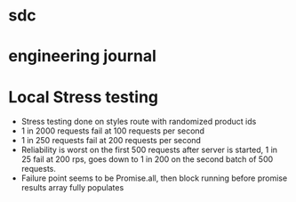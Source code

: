 # sdc

# engineering journal

# Local Stress testing
- Stress testing done on styles route with randomized product ids
- 1 in 2000 requests fail at 100 requests per second
- 1 in 250 requests fail at 200 requests per second
- Reliability is worst on the first 500 requests after server is started, 1 in 25 fail at 200 rps, goes down to 1 in 200 on the second batch of 500 requests.
- Failure point seems to be Promise.all, then block running before promise results array fully populates
